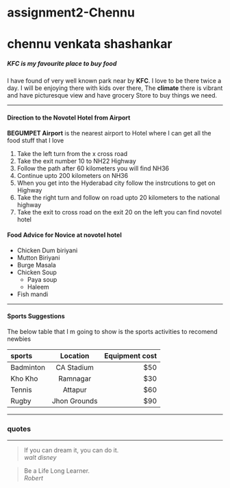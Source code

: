# assignment2-Chennu
# chennu venkata shashankar
##### KFC is my favourite place to buy food

I have found of very well known park near by **KFC**. I love to be there twice a day. I will be enjoying there with kids over there, The **climate** there is vibrant and have picturesque view and have grocery Store to buy things we need.

---

#### Direction to the Novotel Hotel  from Airport

**BEGUMPET Airport** is the nearest airport to Hotel where I can get all the food stuff that I love

1. Take the left turn from the x cross road
2. Take the exit number 10 to NH22 Highway
3. Follow the path after 60 kilometers you will find NH36
4. Continue upto 200 kilometers on NH36
5. When you get into the Hyderabad city follow the instrcutions to get on Highway 
6. Take the right turn and follow on road upto 20 kilometers to the national highway
7. Take the exit to cross road on the exit 20 on the left you can find novotel hotel

#### Food Advice for Novice at novotel hotel
* Chicken Dum biriyani
* Mutton Biriyani
* Burge Masala
* Chicken Soup
  * Paya soup
  * Haleem 
* Fish mandi

---

#### Sports Suggestions

The below table that I m going to show is the sports activities to recomend newbies 

| sports | Location | Equipment cost |
|:------|:--------:|---------------:|
|Badminton| CA Stadium| $50 |
|Kho Kho| Ramnagar| $30|
|Tennis|Attapur|$60|
|Rugby|Jhon Grounds|$90|

---

### quotes

---

> If you can dream it, you can do it.<br>
                                     *walt disney*

> Be a Life Long Learner.<br>
                         *Robert*
                          